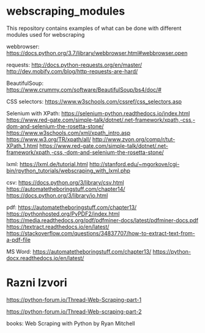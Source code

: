 # webscraping_modules

This repository contains examples of what can be done with different modules used for webscraping

webbrowser:
https://docs.python.org/3.7/library/webbrowser.html#webbrowser.open

requests:
http://docs.python-requests.org/en/master/
http://dev.mobify.com/blog/http-requests-are-hard/ 

BeautifulSoup:
https://www.crummy.com/software/BeautifulSoup/bs4/doc/#

CSS selectors:
https://www.w3schools.com/cssref/css_selectors.asp


Selenium with XPath:
https://selenium-python.readthedocs.io/index.html
https://www.red-gate.com/simple-talk/dotnet/.net-framework/xpath,-css,-dom-and-selenium-the-rosetta-stone/
https://www.w3schools.com/xml/xpath_intro.asp
https://www.w3.org/TR/xpath/all/
http://www.zvon.org/comp/r/tut-XPath_1.html
https://www.red-gate.com/simple-talk/dotnet/.net-framework/xpath,-css,-dom-and-selenium-the-rosetta-stone/

lxml:
https://lxml.de/tutorial.html
http://stanford.edu/~mgorkove/cgi-bin/rpython_tutorials/webscraping_with_lxml.php

csv:
https://docs.python.org/3/library/csv.html
https://automatetheboringstuff.com/chapter14/
https://docs.python.org/3/library/io.html

pdf:
https://automatetheboringstuff.com/chapter13/
https://pythonhosted.org/PyPDF2/index.html
https://media.readthedocs.org/pdf/pdfminer-docs/latest/pdfminer-docs.pdf
https://textract.readthedocs.io/en/latest/
https://stackoverflow.com/questions/34837707/how-to-extract-text-from-a-pdf-file

MS Word:
https://automatetheboringstuff.com/chapter13/
https://python-docx.readthedocs.io/en/latest/



# Razni Izvori

https://python-forum.io/Thread-Web-Scraping-part-1

https://python-forum.io/Thread-Web-scraping-part-2

books: Web Scraping with Python by Ryan Mitchell
